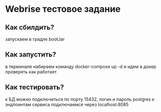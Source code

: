 # Webrise тестовое задание

## Как сбилдить?
запускаем в градле bootJar

## Как запустить?
в терминале набираем команду docker-compose up -d и идем в докер проверять как работает

## Как тестировать? 
к БД можно подключиться по порту 15432, логин и пароль postgres
к эндпоинтам сервиса подключаемся через localhost:8085
